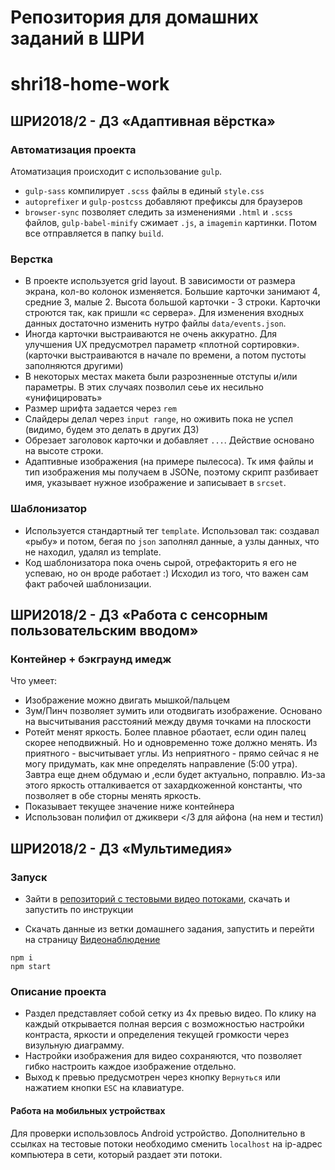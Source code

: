# Репозитория для домашних заданий в ШРИ
# shri18-home-work

## ШРИ2018/2 - ДЗ «Адаптивная вёрстка»
### Автоматизация проекта

Атоматизация происходит с использование `gulp`.
+ `gulp-sass` компилирует `.scss` файлы в единый `style.css`
+ `autoprefixer` и `gulp-postcss` добавляют префиксы для браузеров
+ `browser-sync` позволяет следить за изменениями
 `.html` и `.scss` файлов, `gulp-babel-minify` сжимает `.js`, a `imagemin` картинки.
 Потом все отправляется в папку `build`. 
 
### Верстка
- В проекте используется grid layout. В зависимости от размера экрана, кол-во колонок изменяется. Большие карточки занимают 4, средние 3, малые 2. 
Высота большой карточки - 3 строки. Карточки строются так, как пришли «с сервера». Для изменения входных данных достаточно изменить нутро файлы `data/events.json`. 
- Иногда карточки выстраиваются не очень аккуратно. Для улучшения UX предусмотрел параметр «плотной сортировки». (карточки выстраиваются в начале по времени, а потом пустоты заполняются другими)
- В некоторых местах макета были разрозненные отступы и/или параметры. В этих случаях позволил сеье их несильно «унифицировать»
- Размер шрифта задается через `rem`
- Слайдеры делал через `input range`, но оживить пока не успел (видимо, будем это делать в других ДЗ)
- Обрезает заголовок карточки и добавляет `...`. Действие основано на высоте строки.
- Адаптивные изображения (на примере пылесоса). Тк имя файлы и тип изображения мы получаем в JSONе, поэтому скрипт разбивает имя, указывает нужное изображение и записывает в `srcset`.

### Шаблонизатор
- Используется стандартный тег `template`. Использовал так: создавал «рыбу» и потом, бегая по `json` заполнял данные, а узлы данных, что не находил, удалял из template.
- Код шаблонизатора пока очень сырой, отрефакторить я его не успеваю, но он вроде работает :) Исходил из того, что важен сам факт рабочей шаблонизации.

## ШРИ2018/2 - ДЗ «Работа с сенсорным пользовательским вводом»
### Контейнер + бэкграунд имедж 
Что умеет:
- Изображение можно двигать мышкой/пальцем
- Зум/Пинч позволяет зумить или отодвигать изображение. Основано на высчитывания расстояний между двумя точками на плоскости
- Ротейт менят яркость. Более плавное рбаотает, если один палец скорее неподвижный. Но и одновременно тоже должно менять. Из приятного - высчитывает углы. Из неприятного - прямо сейчас я не могу придумать, как мне определять направление (5:00 утра). Завтра еще днем обдумаю и ,если будет актуально, поправлю. Из-за этого яркость отталкивается от захардкоженной константы, что позволяет в обе сторны менять яркость.
- Показывает текущее значение ниже контейнера
- Использован полифил от джиквери  </3  для айфона (на нем и тестил)


## ШРИ2018/2 - ДЗ «Мультимедия»
### Запуск
- Зайти в [репозиторий с тестовыми видео потоками](https://github.com/mad-gooze/shri-2018-2-multimedia-homework/blob/master/streams/README.md), скачать и запустить по инструкции

- Скачать данные из ветки домашнего задания, запустить и перейти на страницу [Видеонаблюдение](http://localhost:3000/camera.html)
```
npm i
npm start
```

### Описание проекта
- Раздел представляет собой сетку из 4х превью видео. По клику на каждый открывается полная версия с возможностью настройки контраста, яркости и определения текущей громкости через визульную диаграмму. 
- Настройки изображения для видео сохраняются, что позволяет гибко настроить каждое изображение отдельно.
- Выход к превью предусмотрен через кнопку `Вернуться` или нажатием кнопки `ESC` на клавиатуре.

#### Работа на мобильных устройствах 
Для проверки использовлось Android устройство. Дополнительно в ссылках на тестовые потоки необходимо сменить `localhost` на ip-адрес компьютера в сети, который раздает эти потоки.
